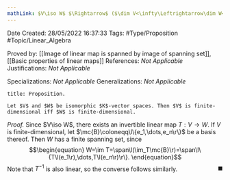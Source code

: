 ```yaml
---
mathLink: $V\iso W$ $\Rightarrow$ ($\dim V<\infty\Leftrightarrow\dim W<\infty$)
---
```


<div class="topSpace"></div>

Date Created: 28/05/2022 16:37:33
Tags: #Type/Proposition #Topic/Linear_Algebra

Proved by: [[Image of linear map is spanned by image of spanning set]], [[Basic properties of linear maps]]
References: <i>Not Applicable</i>
Justifications: <i>Not Applicable</i>

Specializations: <i>Not Applicable</i>
Generalizations: <i>Not Applicable</i>

``` ad-Proposition
title: Proposition.

Let $V$ and $W$ be isomorphic $K$-vector spaces. Then $V$ is finite-dimensional iff $W$ is finite-dimensional.

```

<i>Proof.</i> Since $V\iso W$, there exists an invertible linear map $T:V\to W$. If $V$ is finite-dimensional, let $\mc{B}\coloneqq\l\{e_1,\dots,e_n\r\}$ be a basis thereof. Then $W$ has a finite spanning set, since
$$\begin{equation}
    W=\im T=\span\l(\im_T\mc{B}\r)=\span\l\{T\l(e_1\r),\dots,T\l(e_n\r)\r\}.
\end{equation}$$
Note that $T^{-1}$ is also linear, so the converse follows similarly.<span style="float:right;">$\blacksquare$</span>
